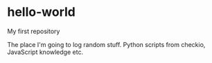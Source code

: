 # hello-world
My first repository

The place I'm going to log random stuff. Python scripts from checkio, JavaScript knowledge etc.
